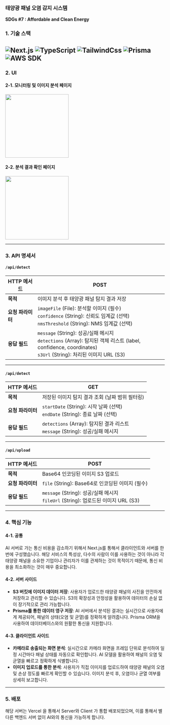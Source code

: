### 태양광 패널 오염 감지 시스템

**SDGs #7 : Affordable and Clean Energy**

### 1. 기술 스택 

![Next.js](https://img.shields.io/badge/next%20js-000000?style=for-the-badge&logo=nextdotjs&logoColor=white)  ![TypeScript](https://img.shields.io/badge/TypeScript-007ACC?style=for-the-badge&logo=typescript&logoColor=white)  ![TailwindCss](https://img.shields.io/badge/Tailwind_CSS-38B2AC?style=for-the-badge&logo=tailwind-css&logoColor=white) ![Prisma](https://img.shields.io/badge/Prisma-3982CE?style=for-the-badge&logo=Prisma&logoColor=white)  ![AWS SDK](https://img.shields.io/badge/Amazon_AWS-FF9900?style=for-the-badge&logo=amazonaws&logoColor=white)
---
### 2. UI
#### 2-1. 모니터링 및 이미지 분석 페이지
<img width="200px" src="https://github.com/user-attachments/assets/3aa3f7d4-8241-481c-9fa3-5a5b89642168"/>

#### 2-2. 분석 결과 확인 페이지
<img width="200px" src="https://github.com/user-attachments/assets/6dfa3dd5-ac43-4bde-9ae0-c5403ac8a1bc"/>


---
### 3. API 명세서
#### `/api/detect`

| **HTTP 메서드** | **POST** |
|-----------------|----------|
| **목적** | 이미지 분석 후 태양광 패널 탐지 결과 저장 |
| **요청 파라미터** | `imageFile` (File): 분석할 이미지 (필수)<br> `confidence` (String): 신뢰도 임계값 (선택)<br> `nmsThreshold` (String): NMS 임계값 (선택) |
| **응답 필드** | `message` (String): 성공/실패 메시지<br> `detections` (Array): 탐지된 객체 리스트 (label, confidence, coordinates)<br> `s3Url` (String): 처리된 이미지 URL (S3) |

---

#### `/api/detect`

| **HTTP 메서드** | **GET** |
|-----------------|---------|
| **목적** | 저장된 이미지 탐지 결과 조회 (날짜 범위 필터링) |
| **요청 파라미터** | `startDate` (String): 시작 날짜 (선택)<br> `endDate` (String): 종료 날짜 (선택) |
| **응답 필드** | `detections` (Array): 탐지된 결과 리스트<br> `message` (String): 성공/실패 메시지 |

---

#### `/api/upload`

| **HTTP 메서드** | **POST** |
|-----------------|----------|
| **목적** | Base64 인코딩된 이미지 S3 업로드 |
| **요청 파라미터** | `file` (String): Base64로 인코딩된 이미지 (필수) |
| **응답 필드** | `message` (String): 성공/실패 메시지<br> `fileUrl` (String): 업로드된 이미지 URL (S3) |

---

### 4. 핵심 기능 

#### 4-1. 공통
AI 서버로 가는 통신 비용을 감소하기 위해서 Next.js를 통해서 클라이언트와 서버를 한번에 구성했습니다. 해당 서비스의 특성상, 다수의 사람이 이를 사용하는 것이 아니라 각 태양광 패널을 소유한 기업이나 관리자가 이를 관제하는 것이 목적이기 때문에, 통신 비용을 최소화하는 것이 매우 중요합니다.

#### 4-2. 서버 사이드
- **S3 버킷에 이미지 데이터 저장**: 사용자가 업로드한 태양광 패널의 사진을 안전하게 저장하고 관리할 수 있습니다. S3의 확장성과 안정성을 활용하여 데이터의 손실 없이 장기적으로 관리 가능합니다.
- **Prisma를 통한 데이터 영구 저장**: AI 서버에서 분석된 결과는 실시간으로 사용자에게 제공되어, 패널의 상태(오염 및 균열)를 정확하게 알려줍니다. Prisma ORM을 사용하여 데이터베이스와의 원활한 통신을 지원합니다.

#### 4-3. 클라이언트 사이드
- **카메라로 송출되는 화면 분석**: 실시간으로 카메라 화면을 프레임 단위로 분석하여 일정 시간마다 패널 상태를 자동으로 확인합니다. AI 모델을 활용하여 패널의 오염 및 균열을 빠르고 정확하게 식별합니다.
- **이미지 업로드를 통한 분석**: 사용자가 직접 이미지를 업로드하여 태양광 패널의 오염 및 손상 정도를 빠르게 확인할 수 있습니다. 이미지 분석 후, 오염이나 균열 여부를 상세히 보고합니다.

---

### 5. 배포
해당 서버는 Vercel 을 통해서 Server와 Client 가 통합 배포되었으며, 이를 통해서 별다른 백엔드 서버 없이 AI와의 통신을 가능하게 합니다.
